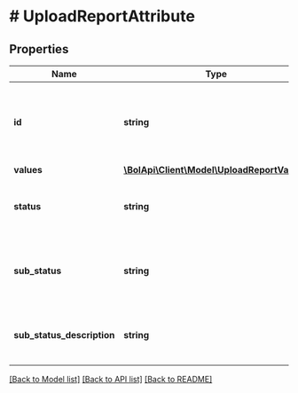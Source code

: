 # # UploadReportAttribute

## Properties

Name | Type | Description | Notes
------------ | ------------- | ------------- | -------------
**id** | **string** | The identifier of the attribute for which the value has changed. |
**values** | [**\BolApi\Client\Model\UploadReportValue[]**](UploadReportValue.md) |  |
**status** | **string** | The processing state of the submitted attribute. |
**sub_status** | **string** | The reason code explaining why the value was rejected. | [optional]
**sub_status_description** | **string** | The reason explaining why the value was rejected. | [optional]

[[Back to Model list]](../../README.md#models) [[Back to API list]](../../README.md#endpoints) [[Back to README]](../../README.md)
